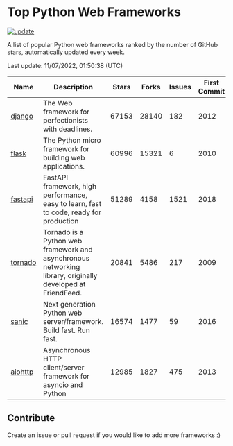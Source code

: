 # Top Python Web Frameworks

[![update](https://github.com/sunnysid3up/python-web-frameworks/actions/workflows/update.yml/badge.svg)](https://github.com/sunnysid3up/python-web-frameworks/actions/workflows/update.yml)

A list of popular Python web frameworks ranked by the number of GitHub stars, automatically updated every week.

Last update: 11/07/2022, 01:50:38 (UTC)

| Name          | Description          | Stars                     | Forks          | Issues               | First Commit        | Last Commit         |
|---------------|----------------------|---------------------------|----------------|----------------------|---------------------|---------------------|
| [django](https://github.com/django/django) | The Web framework for perfectionists with deadlines. | 67153 | 28140 | 182 | 2012 | 2022-11-07 |
| [flask](https://github.com/pallets/flask) | The Python micro framework for building web applications. | 60996 | 15321 | 6 | 2010 | 2022-11-07 |
| [fastapi](https://github.com/tiangolo/fastapi) | FastAPI framework, high performance, easy to learn, fast to code, ready for production | 51289 | 4158 | 1521 | 2018 | 2022-11-07 |
| [tornado](https://github.com/tornadoweb/tornado) | Tornado is a Python web framework and asynchronous networking library, originally developed at FriendFeed. | 20841 | 5486 | 217 | 2009 | 2022-11-05 |
| [sanic](https://github.com/sanic-org/sanic) | Next generation Python web server/framework. Build fast. Run fast. | 16574 | 1477 | 59 | 2016 | 2022-11-06 |
| [aiohttp](https://github.com/aio-libs/aiohttp) | Asynchronous HTTP client/server framework for asyncio and Python | 12985 | 1827 | 475 | 2013 | 2022-11-06 |

## Contribute 

Create an issue or pull request if you would like to add more frameworks :)